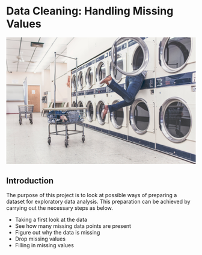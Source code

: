 # Data Cleaning: Handling Missing Values

![jpg](clean.jpg)

## Introduction

The purpose of this project is to look at possible ways of preparing a dataset for exploratory data analysis.
This preparation can be achieved by carrying out the necessary steps as below.

* Taking a first look at the data
* See how many missing data points are present
* Figure out why the data is missing
* Drop missing values
* Filling in missing values
